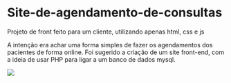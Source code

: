 # Site-de-agendamento-de-consultas
Projeto de front feito para um cliente, utilizando apenas html, css e js

A intenção era achar uma forma simples de fazer os agendamentos dos pacientes de forma online.
Foi sugerido a criação de um site front-end, com a ideia de usar PHP para ligar a um banco de dados mysql.

<img src="https://ibb.co/0FnDnFc" >
